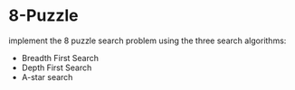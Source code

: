 # 8-Puzzle
implement the 8 puzzle search problem using the three search algorithms:
  - Breadth First Search
  - Depth First Search
  - A-star search
